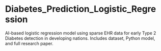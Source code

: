# Diabetes_Prediction_Logistic_Regression
AI-based logistic regression model using sparse EHR data for early Type 2 Diabetes detection in developing nations. Includes dataset, Python model, and full research paper.
